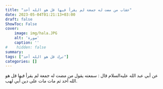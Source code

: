 ```yaml
---
title: "عقاب من مضت له جمعة لم يقرأ فيها قل هو الله أحد"
date: 2023-05-04T01:21:13+03:00
draft: false
ShowToc: False
cover:
    image: img/hala.JPG
    alt: 'صورة'
    caption: ''
#    hidden: false
summary: 
tags: ["ترك قل هو الله أحد"]
categories: []
---
```

عن أبي عبد الله عليه‌السلام
قال : سمعته يقول من مضت له جمعة لم يقرأ فيها قل هو الله أحد ثم
مات مات على دين أبي لهب.

